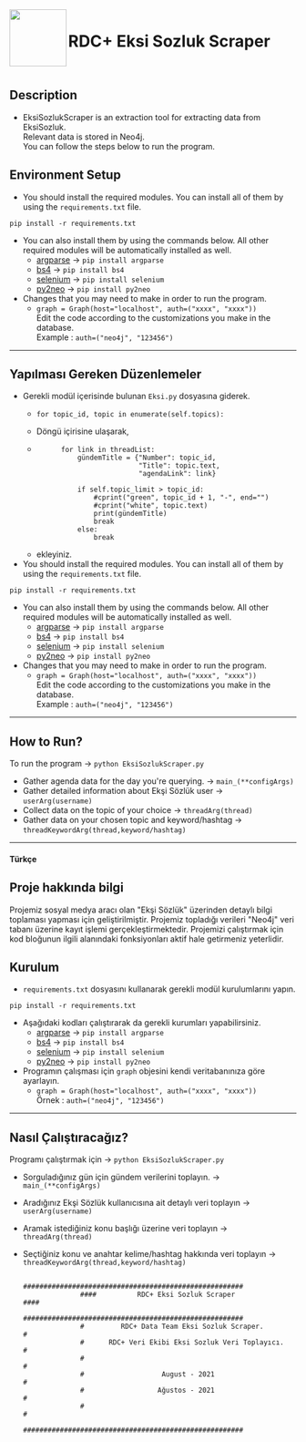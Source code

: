 <img align="left" width="100" height="100" src="img.png">

# RDC+ Eksi Sozluk Scraper
<br>

## Description
* EksiSozlukScraper is an extraction tool for extracting data from EksiSozluk. <br>
Relevant data is stored in Neo4j. <br>
You can follow the steps below to run the program. <br>

## Environment Setup

* You should install the required modules. You can install all of them by using the ```requirements.txt``` file.
```shell
pip install -r requirements.txt
```
* You can also install them by using the commands below. All other required modules will be automatically installed as well. <br>
   * [argparse](https://pypi.org/project/argparse/) &#8594; ```pip install argparse``` <br>
   * [bs4](https://pypi.org/project/bs4/) &#8594; ```pip install bs4``` <br>
   * [selenium](https://github.com/SeleniumHQ/Selenium) &#8594; ```pip install selenium``` <br>
   * [py2neo](https://github.com/py2neo-org/py2neo) &#8594;  ```pip install py2neo```
* Changes that you may need to make in order to run the program. <br>
   * ``` graph = Graph(host="localhost", auth=("xxxx", "xxxx")) ``` <br>
   Edit the code according to the customizations you make in the database. <br>
   Example : ```auth=("neo4j", "123456")```
---
## Yapılması Gereken Düzenlemeler

* Gerekli modül içerisinde bulunan ```Eksi.py``` dosyasına giderek.
    * ```shell
      for topic_id, topic in enumerate(self.topics):
      ```
    * Döngü içirisine ulaşarak,
    * ```shell
            for link in threadList:
                gündemTitle = {"Number": topic_id,
                               "Title": topic.text,
                               "agendaLink": link}
                
                if self.topic_limit > topic_id:
                    #cprint("green", topic_id + 1, "-", end="")
                    #cprint("white", topic.text)
                    print(gündemTitle)
                    break
                else:
                    break
      ```
    * ekleyiniz.
* You should install the required modules. You can install all of them by using the ```requirements.txt``` file.
```shell
pip install -r requirements.txt
```
* You can also install them by using the commands below. All other required modules will be automatically installed as well. <br>
   * [argparse](https://pypi.org/project/argparse/) &#8594; ```pip install argparse``` <br>
   * [bs4](https://pypi.org/project/bs4/) &#8594; ```pip install bs4``` <br>
   * [selenium](https://github.com/SeleniumHQ/Selenium) &#8594; ```pip install selenium``` <br>
   * [py2neo](https://github.com/py2neo-org/py2neo) &#8594;  ```pip install py2neo```
* Changes that you may need to make in order to run the program. <br>
   * ``` graph = Graph(host="localhost", auth=("xxxx", "xxxx")) ``` <br>
   Edit the code according to the customizations you make in the database. <br>
   Example : ```auth=("neo4j", "123456")```
---
## How to Run?

To run the program &#8594; ```python EksiSozlukScraper.py ```

* Gather agenda data for the day you're querying. &#8594; ```main_(**configArgs)```
* Gather detailed information about Ekşi Sözlük user &#8594; <br> ```userArg(username)```
* Collect data on the topic of your choice &#8594; ```threadArg(thread)```
* Gather data on your chosen topic and keyword/hashtag &#8594; ```threadKeywordArg(thread,keyword/hashtag)```

**************************************************************
#### Türkçe 
                         
## Proje hakkında bilgi

Projemiz sosyal medya aracı olan "Ekşi Sözlük" üzerinden detaylı bilgi toplaması yapması için
geliştirilmiştir. Projemiz topladığı verileri "Neo4j" veri tabanı üzerine kayıt işlemi gerçekleştirmektedir.
Projemizi çalıştırmak için kod bloğunun ilgili alanındaki fonksiyonları aktif hale getirmeniz yeterlidir.

## Kurulum

*  ```requirements.txt``` dosyasını kullanarak gerekli modül kurulumlarını yapın.
```shell
pip install -r requirements.txt
```
* Aşağıdaki kodları çalıştırarak da gerekli kurumları yapabilirsiniz.<br>
   * [argparse](https://pypi.org/project/argparse/) &#8594; ```pip install argparse``` <br>
   * [bs4](https://pypi.org/project/bs4/) &#8594; ```pip install bs4``` <br>
   * [selenium](https://github.com/SeleniumHQ/Selenium) &#8594; ```pip install selenium``` <br>
   * [py2neo](https://github.com/py2neo-org/py2neo) &#8594;  ```pip install py2neo```
* Programın çalışması için ```graph``` objesini kendi veritabanınıza göre ayarlayın. <br>
   * ``` graph = Graph(host="localhost", auth=("xxxx", "xxxx")) ``` <br>
   Örnek : ```auth=("neo4j", "123456")```
---
## Nasıl Çalıştıracağız?

Programı çalıştırmak için &#8594; ```python EksiSozlukScraper.py ```

* Sorguladığınız gün için gündem verilerini toplayın. &#8594; ```main_(**configArgs)```
* Aradığınız Ekşi Sözlük kullanıcısına ait detaylı veri toplayın &#8594; <br> ```userArg(username)```
* Aramak istediğiniz konu başlığı üzerine veri toplayın &#8594; ```threadArg(thread)```
* Seçtiğiniz konu ve anahtar kelime/hashtag hakkında veri toplayın &#8594; ```threadKeywordArg(thread,keyword/hashtag)```


					######################################################
					####          RDC+ Eksi Sozluk Scraper            ####
					######################################################
					#         RDC+ Data Team Eksi Sozluk Scraper.        #
					#      RDC+ Veri Ekibi Eksi Sozluk Veri Toplayıcı.   #
					#                                                    #
					#                   August - 2021                    #
					#                  Ağustos - 2021                    #
					#                                                    #
					######################################################
